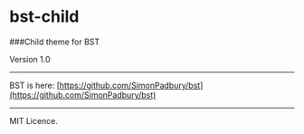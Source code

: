 bst-child
=========

###Child theme for BST

Version 1.0

-----

BST is here: [https://github.com/SimonPadbury/bst](https://github.com/SimonPadbury/bst)

-----

MIT Licence.
